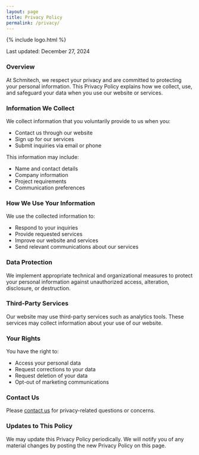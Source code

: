 ```yaml
---
layout: page
title: Privacy Policy
permalink: /privacy/
---
```


{% include logo.html %}

Last updated: December 27, 2024

### Overview

At Schmitech, we respect your privacy and are committed to protecting your personal information. This Privacy Policy explains how we collect, use, and safeguard your data when you use our website or services.

### Information We Collect

We collect information that you voluntarily provide to us when you:
- Contact us through our website
- Sign up for our services
- Submit inquiries via email or phone

This information may include:
- Name and contact details
- Company information
- Project requirements
- Communication preferences

### How We Use Your Information

We use the collected information to:
- Respond to your inquiries
- Provide requested services
- Improve our website and services
- Send relevant communications about our services

### Data Protection

We implement appropriate technical and organizational measures to protect your personal information against unauthorized access, alteration, disclosure, or destruction.

### Third-Party Services

Our website may use third-party services such as analytics tools. These services may collect information about your use of our website.

### Your Rights

You have the right to:
- Access your personal data
- Request corrections to your data
- Request deletion of your data
- Opt-out of marketing communications

### Contact Us

Please [contact us](/contact) for privacy-related questions or concerns.

### Updates to This Policy

We may update this Privacy Policy periodically. We will notify you of any material changes by posting the new Privacy Policy on this page.